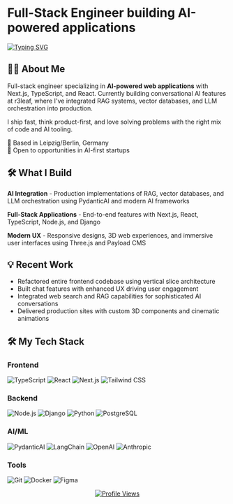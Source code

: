 # Full-Stack Engineer building AI-powered applications



[![Typing SVG](https://readme-typing-svg.herokuapp.com?font=Fira+Code&weight=600&size=28&duration=3000&pause=1000&color=00D4FF&background=0D1117&center=true&vCenter=true&multiline=true&width=800&height=120&lines=Shipping+features;Integrating+LLMs;Creating+seamless+UX)](https://git.io/typing-svg)





## 👨‍💻 About Me

Full-stack engineer specializing in **AI-powered web applications** with Next.js, 
TypeScript, and React. Currently building conversational AI features at r3leaf, 
where I've integrated RAG systems, vector databases, and LLM orchestration into 
production.

I ship fast, think product-first, and love solving problems with the right mix 
of code and AI tooling.

📍 Based in Leipzig/Berlin, Germany  
💼 Open to opportunities in AI-first startups

## 🛠️ What I Build

**AI Integration** - Production implementations of RAG, vector databases, and 
LLM orchestration using PydanticAI and modern AI frameworks

**Full-Stack Applications** - End-to-end features with Next.js, React, TypeScript, 
Node.js, and Django

**Modern UX** - Responsive designs, 3D web experiences, and immersive user 
interfaces using Three.js and Payload CMS

## 💡 Recent Work

- Refactored entire frontend codebase using vertical slice architecture
- Built chat features with enhanced UX driving user engagement
- Integrated web search and RAG capabilities for sophisticated AI conversations
- Delivered production sites with custom 3D components and cinematic animations



## 🛠️ My Tech Stack

### **Frontend**
![TypeScript](https://img.shields.io/badge/TypeScript-007ACC?style=for-the-badge&logo=typescript&logoColor=white)
![React](https://img.shields.io/badge/React-20232A?style=for-the-badge&logo=react&logoColor=61DAFB)
![Next.js](https://img.shields.io/badge/Next.js-000000?style=for-the-badge&logo=next.js&logoColor=white)
![Tailwind CSS](https://img.shields.io/badge/Tailwind_CSS-38B2AC?style=for-the-badge&logo=tailwind-css&logoColor=white)

### **Backend**
![Node.js](https://img.shields.io/badge/Node.js-339933?style=for-the-badge&logo=node.js&logoColor=white)
![Django](https://img.shields.io/badge/Django-092E20?style=for-the-badge&logo=django&logoColor=white)
![Python](https://img.shields.io/badge/Python-3776AB?style=for-the-badge&logo=python&logoColor=white)
![PostgreSQL](https://img.shields.io/badge/PostgreSQL-316192?style=for-the-badge&logo=postgresql&logoColor=white)

### **AI/ML**
![PydanticAI](https://img.shields.io/badge/PydanticAI-E92063?style=for-the-badge&logoColor=white)
![LangChain](https://img.shields.io/badge/LangChain-00D4FF?style=for-the-badge&logoColor=white)
![OpenAI](https://img.shields.io/badge/OpenAI-412991?style=for-the-badge&logo=openai&logoColor=white)
![Anthropic](https://img.shields.io/badge/Anthropic-FF6B00?style=for-the-badge&logoColor=white)

### **Tools**
![Git](https://img.shields.io/badge/Git-F05032?style=for-the-badge&logo=git&logoColor=white)
![Docker](https://img.shields.io/badge/Docker-2496ED?style=for-the-badge&logo=docker&logoColor=white)
![Figma](https://img.shields.io/badge/Figma-F24E1E?style=for-the-badge&logo=figma&logoColor=white)

<div align="center">
  
[![Profile Views](https://komarev.com/ghpvc/?username=AkimZmerli&style=for-the-badge&color=00D4FF&labelColor=black)](https://github.com/AkimZmerli)

</div>
